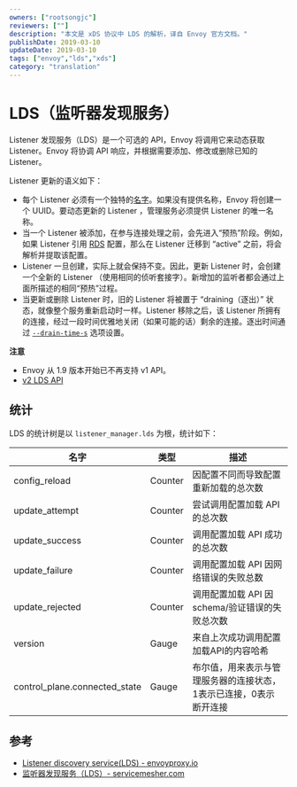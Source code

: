 ```yaml
---
owners: ["rootsongjc"]
reviewers: [""]
description: "本文是 xDS 协议中 LDS 的解析，译自 Envoy 官方文档。"
publishDate: 2019-03-10
updateDate: 2019-03-10
tags: ["envoy","lds","xds"]
category: "translation"
---
```


# LDS（监听器发现服务）

Listener 发现服务（LDS）是一个可选的 API，Envoy 将调用它来动态获取 Listener。Envoy 将协调 API 响应，并根据需要添加、修改或删除已知的 Listener。

Listener 更新的语义如下：

- 每个 Listener 必须有一个独特的[名字](https://www.envoyproxy.io/docs/envoy/latest/api-v1/listeners/listeners.md#config-listeners-name)。如果没有提供名称，Envoy 将创建一个 UUID。要动态更新的 Listener ，管理服务必须提供 Listener 的唯一名称。
- 当一个 Listener 被添加，在参与连接处理之前，会先进入“预热”阶段。例如，如果 Listener 引用 [RDS](http://www.servicemesher.com/envoy/configuration/http_conn_man/rds.html#config-http-conn-man-rds) 配置，那么在 Listener 迁移到 “active” 之前，将会解析并提取该配置。
- Listener 一旦创建，实际上就会保持不变。因此，更新 Listener 时，会创建一个全新的 Listener （使用相同的侦听套接字）。新增加的监听者都会通过上面所描述的相同“预热”过程。
- 当更新或删除 Listener 时，旧的 Listener 将被置于 “draining（逐出）” 状态，就像整个服务重新启动时一样。Listener 移除之后，该 Listener 所拥有的连接，经过一段时间优雅地关闭（如果可能的话）剩余的连接。逐出时间通过 [`--drain-time-s`](http://www.servicemesher.com/envoy/operations/cli.html#cmdoption-drain-time-s) 选项设置。

**注意**

- Envoy 从 1.9 版本开始已不再支持 v1 API。
- [v2 LDS API](http://www.servicemesher.com/envoy/configuration/overview/v2_overview.html#v2-grpc-streaming-endpoints)

## 统计

LDS 的统计树是以 `listener_manager.lds` 为根，统计如下：

| 名字                          | 类型    | 描述                                                         |
| ----------------------------- | ------- | ------------------------------------------------------------ |
| config_reload                 | Counter | 因配置不同而导致配置重新加载的总次数                         |
| update_attempt                | Counter | 尝试调用配置加载 API 的总次数                                |
| update_success                | Counter | 调用配置加载 API 成功的总次数                                |
| update_failure                | Counter | 调用配置加载 API 因网络错误的失败总数                        |
| update_rejected               | Counter | 调用配置加载 API 因 schema/验证错误的失败总次数              |
| version                       | Gauge   | 来自上次成功调用配置加载API的内容哈希                        |
| control_plane.connected_state | Gauge   | 布尔值，用来表示与管理服务器的连接状态，1表示已连接，0表示断开连接 |

## 参考

- [Listener discovery service(LDS) - envoyproxy.io](https://www.envoyproxy.io/docs/envoy/latest/configuration/listeners/lds)
- [监听器发现服务（LDS）- servicemesher.com](http://www.servicemesher.com/envoy/configuration/listeners/lds.html)